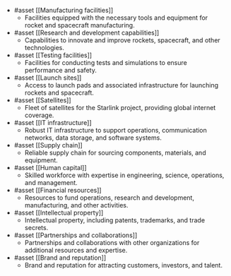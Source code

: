 
- #asset [[Manufacturing facilities]]
	- Facilities equipped with the necessary tools and equipment for rocket and spacecraft manufacturing.
- #asset [[Research and development capabilities]]
	- Capabilities to innovate and improve rockets, spacecraft, and other technologies.
- #asset [[Testing facilities]]
	- Facilities for conducting tests and simulations to ensure performance and safety.
- #asset [[Launch sites]]
	- Access to launch pads and associated infrastructure for launching rockets and spacecraft.
- #asset [[Satellites]]
	- Fleet of satellites for the Starlink project, providing global internet coverage.
- #asset [[IT infrastructure]]
	- Robust IT infrastructure to support operations, communication networks, data storage, and software systems.
- #asset [[Supply chain]]
	- Reliable supply chain for sourcing components, materials, and equipment.
- #asset [[Human capital]]
	- Skilled workforce with expertise in engineering, science, operations, and management.
- #asset [[Financial resources]]
	- Resources to fund operations, research and development, manufacturing, and other activities.
- #asset [[Intellectual property]]
	- Intellectual property, including patents, trademarks, and trade secrets.
- #asset [[Partnerships and collaborations]]
	- Partnerships and collaborations with other organizations for additional resources and expertise.
- #asset [[Brand and reputation]]
	- Brand and reputation for attracting customers, investors, and talent.



